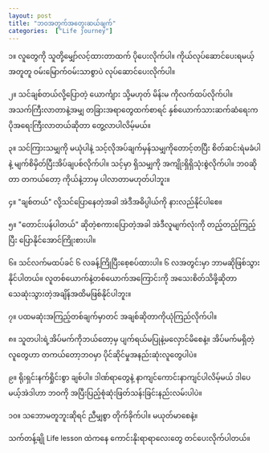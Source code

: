```yaml
---
layout: post
title: "ဘဝအတွက်အတွေးဆယ်ချက်"
categories:  ["Life journey"]
---
```


၁။ လူတွေကို သူတို့မျှော်လင့်ထားတာထက် ပိုပေးလိုက်ပါ။ ကိုယ်လုပ်ဆောင်ပေးရမယ့်အတူတူ ဝမ်းမြောက်ဝမ်းသာစွာပဲ လုပ်ဆောင်ပေးလိုက်ပါ။

၂။ သင်ချစ်တယ်လို့ပြောတဲ့ ယောင်္ကျား သို့မဟုတ် မိန်းမ ကိုလက်ထပ်လိုက်ပါ။ အသက်ကြီးလာတာနဲ့အမျှ တခြားအရာတွေထက်စာရင် နှစ်ယောက်သားဆက်ဆံရေးက ပိုအရေးကြီးလာတယ်ဆိုတာ တွေ့လာပါလိမ့်မယ်။

၃။ သင်ကြားသမျှကို မယုံပါနဲ့ သင့်လိုအပ်ချက်မှန်သမျှကိုတောင့်တပြီး စိတ်ဆင်းရဲမခံပါနဲ့ မျက်စိမှိတ်ပြီးအိပ်ချပစ်လိုက်ပါ။ သင့်မှာ ရှိသမျှကို အကျိုးရှိရှိသုံးစွဲလိုက်ပါ။ ဘဝဆိုတာ တကယ်တော့ ကိုယ်နဲ့ဘာမှ ပါလာတာမဟုတ်ပါဘူး။

 <!-- more -->
၄။ "ချစ်တယ်" လို့သင်ပြောနေတဲ့အခါ အဲဒီအဓိပ္ပါယ်ကို နားလည်နိုင်ပါစေ။

၅။ "တောင်းပန်ပါတယ်" ဆိုတဲ့စကားပြောတဲ့အခါ အဲဒီလူမျက်လုံးကို တည့်တည့်ကြည့်ပြီး ပြောနိုင်အောင်ကြိုးစားပါ။

၆။ သင်လက်မထပ်ခင် ၆ လခန့်ကြိုပြီးစေ့စပ်ထားပါ။ ၆ လအတွင်းမှာ ဘာမဆိုဖြစ်သွားနိုင်ပါတယ်။ လူတစ်ယောက်နဲ့တစ်ယောက်အကြောင်းကို အသေးစိတ်သိဖို့ဆိုတာ သေဆုံးသွားတဲ့အချိန်အထိမဖြစ်နိုင်ပါဘူး။

၇။ ပထမဆုံးအကြည့်တစ်ချက်မှာတင် အချစ်ဆိုတာကိုယုံကြည်လိုက်ပါ။

၈။ သူတပါးရဲ့အိပ်မက်ကိုဘယ်တော့မှ ပျက်ရယ်မပြုနဲ့မလှောင်မိစေနဲ့။ အိပ်မက်မရှိတဲ့ လူတွေဟာ တကယ်တော့ဘဝမှာ ပိုင်ဆိုင်မှုအနည်းဆုံးလူတွေပါပဲ။

၉။ ရိုးရှင်းနက်ရှိုင်းစွာ ချစ်ပါ။ ဒါဏ်ရာတွေနဲ့ နာကျင်ကောင်းနာကျင်ပါလိမ့်မယ် ဒါပေမယ့်အဲဒါဟာ ဘဝကို အပြီးပြည့်စုံဆုံးဖြတ်သန်းခြင်းနည်းလမ်းပါပဲ။

၁၀။ သဘောမတူဘူးဆိုရင် ညီမျှစွာ တိုက်ခိုက်ပါ။ မယုတ်မာစေနဲ့။

သက်တန့်ချို
Life lesson ထဲကနေ ကောင်းနိုးရာရာလေးတွေ တင်ပေးလိုက်ပါတယ်။
